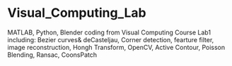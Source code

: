 # Visual_Computing_Lab
MATLAB, Python, Blender coding from Visual Computing Course Lab1
including: Bezier curves& deCasteljau, Corner detection, fearture filter, image reconstruction, Hongh Transform, OpenCV, Active Contour, Poisson Blending, Ransac, CoonsPatch
